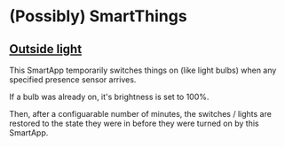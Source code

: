 # (Possibly) SmartThings

## [Outside light](https://github.com/twisty/PossiblySmartThings/blob/master/smartapps/twisty/outside-light.src/)

This SmartApp temporarily switches things on (like light bulbs) when any specified presence sensor arrives.

If a bulb was already on, it's brightness is set to 100%.

Then, after a configuarable number of minutes, the switches / lights are restored to the state they were in before they were turned on by this SmartApp.
